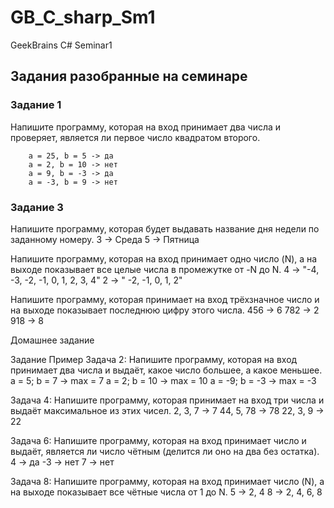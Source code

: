 # GB_C_sharp_Sm1

GeekBrains C# Seminar1

## Задания разобранные на семинаре

### Задание 1
Напишите программу, которая на вход принимает два числа и проверяет, является ли первое число квадратом второго.

        a = 25, b = 5 -> да 
        a = 2, b = 10 -> нет 
        a = 9, b = -3 -> да 
        a = -3, b = 9 -> нет

### Задание 3
Напишите программу, которая будет выдавать название дня недели по заданному номеру. 3 -> Среда 5 -> Пятница

Напишите программу, которая на вход принимает одно число (N), а на выходе показывает все целые числа в промежутке от -N до N. 4 -> "-4, -3, -2, -1, 0, 1, 2, 3, 4" 2 -> " -2, -1, 0, 1, 2"

Напишите программу, которая принимает на вход трёхзначное число и на выходе показывает последнюю цифру этого числа. 456 -> 6 782 -> 2 918 -> 8

Домашнее задание

Задание Пример Задача 2: Напишите программу, которая на вход принимает два числа и выдаёт, какое число большее, а какое меньшее. a = 5; b = 7 -> max = 7 a = 2; b = 10 -> max = 10 a = -9; b = -3 -> max = -3

Задача 4: Напишите программу, которая принимает на вход три числа и выдаёт максимальное из этих чисел. 2, 3, 7 -> 7 44, 5, 78 -> 78 22, 3, 9 -> 22

Задача 6: Напишите программу, которая на вход принимает число и выдаёт, является ли число чётным (делится ли оно на два без остатка). 4 -> да -3 -> нет 7 -> нет

Задача 8: Напишите программу, которая на вход принимает число (N), а на выходе показывает все чётные числа от 1 до N. 5 -> 2, 4 8 -> 2, 4, 6, 8